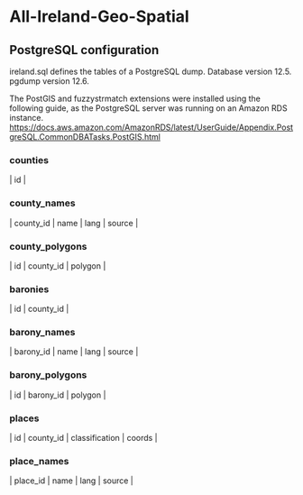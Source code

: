 # All-Ireland-Geo-Spatial

## PostgreSQL configuration

ireland.sql defines the tables of a PostgreSQL dump. Database version 12.5. pgdump version 12.6.

The PostGIS and fuzzystrmatch extensions were installed using the following guide, as the PostgreSQL server was running on an Amazon RDS instance.
https://docs.aws.amazon.com/AmazonRDS/latest/UserGuide/Appendix.PostgreSQL.CommonDBATasks.PostGIS.html

### counties
| id |

### county_names
| county_id | name | lang | source |

### county_polygons
| id | county_id | polygon |

### baronies
| id | county_id |

### barony_names
| barony_id | name | lang | source |

### barony_polygons
| id | barony_id | polygon |

### places
| id | county_id | classification | coords |

### place_names
| place_id | name | lang | source |